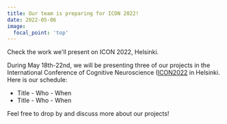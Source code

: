 ```yaml
---
title: Our team is preparing for ICON 2022!
date: 2022-05-06
image:
  focal_point: 'top'
---
```


Check the work we'll present on ICON 2022, Helsinki.

<!--more-->

During May 18th-22nd, we will be presenting three of our projects in the International Conference of Cognitive Neuroscience ([ICON2022](https://www2.helsinki.fi/en/conferences/international-conference-of-cognitive-neuroscience-2020) in Helsinki. Here is our schedule:

- Title - Who - When
- Title - Who - When

Feel free to drop by and discuss more about our projects!
